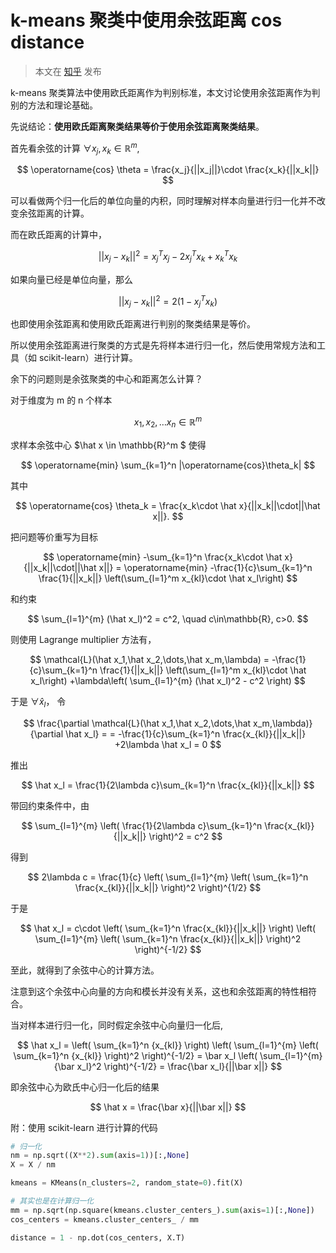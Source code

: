 # k-means 聚类中使用余弦距离 cos distance

> 本文在 [知乎](https://zhuanlan.zhihu.com/p/380389927) 发布

k-means 聚类算法中使用欧氏距离作为判别标准，本文讨论使用余弦距离作为判别的方法和理论基础。

先说结论：**使用欧氏距离聚类结果等价于使用余弦距离聚类结果**。

首先看余弦的计算 $\forall x_j,x_k \in\mathbb{R}^m$,

$$
\operatorname{cos} \theta = \frac{x_j}{||x_j||}\cdot \frac{x_k}{||x_k||}
$$

可以看做两个归一化后的单位向量的内积，同时理解对样本向量进行归一化并不改变余弦距离的计算。

而在欧氏距离的计算中，

$$
||x_j - x_k||^2 = x_j^Tx_j - 2 x_j^Tx_k + x_k^Tx_k
$$

如果向量已经是单位向量，那么

$$
||x_j - x_k||^2 = 2(1 - x_j^Tx_k)
$$

也即使用余弦距离和使用欧氏距离进行判别的聚类结果是等价。

所以使用余弦距离进行聚类的方式是先将样本进行归一化，然后使用常规方法和工具（如 scikit-learn）进行计算。

余下的问题则是余弦聚类的中心和距离怎么计算？

对于维度为 m 的 n 个样本

$$
x_1, x_2, \dots x_n \in\mathbb{R}^m
$$

求样本余弦中心 $\hat x \in \mathbb{R}^m $ 使得

$$
\operatorname{min} \sum_{k=1}^n |\operatorname{cos}\theta_k|
$$

其中 

$$
\operatorname{cos} \theta_k = \frac{x_k\cdot \hat x}{||x_k||\cdot||\hat x||}.
$$

把问题等价重写为目标

$$
\operatorname{min} -\sum_{k=1}^n \frac{x_k\cdot \hat x}{||x_k||\cdot||\hat x||} = \operatorname{min} -\frac{1}{c}\sum_{k=1}^n \frac{1}{||x_k||} \left(\sum_{l=1}^m x_{kl}\cdot \hat x_l\right)
$$

和约束

$$
\sum_{l=1}^{m} (\hat x_l)^2 = c^2, \quad c\in\mathbb{R}, c>0.
$$

则使用 Lagrange multiplier 方法有，

$$
\mathcal{L}(\hat x_1,\hat x_2,\dots,\hat x_m,\lambda)  = -\frac{1}{c}\sum_{k=1}^n \frac{1}{||x_k||} \left(\sum_{l=1}^m x_{kl}\cdot \hat x_l\right) +\lambda\left( \sum_{l=1}^{m} (\hat x_l)^2 - c^2 \right)
$$

于是 $\forall \hat x_l$， 令

$$
\frac{\partial \mathcal{L}(\hat x_1,\hat x_2,\dots,\hat x_m,\lambda)}{\partial \hat x_l} = = -\frac{1}{c}\sum_{k=1}^n \frac{x_{kl}}{||x_k||}   +2\lambda \hat x_l = 0
$$

推出

$$
\hat x_l = \frac{1}{2\lambda c}\sum_{k=1}^n \frac{x_{kl}}{||x_k||}
$$

带回约束条件中，由

$$
\sum_{l=1}^{m} \left( \frac{1}{2\lambda c}\sum_{k=1}^n \frac{x_{kl}}{||x_k||}  \right)^2 = c^2
$$

得到

$$
2\lambda c = \frac{1}{c} \left( \sum_{l=1}^{m}  \left( \sum_{k=1}^n \frac{x_{kl}}{||x_k||}  \right)^2  \right)^{1/2}
$$

于是

$$
\hat x_l = c\cdot  \left( \sum_{k=1}^n \frac{x_{kl}}{||x_k||}  \right) \left( \sum_{l=1}^{m}  \left( \sum_{k=1}^n \frac{x_{kl}}{||x_k||}  \right)^2  \right)^{-1/2}
$$

至此，就得到了余弦中心的计算方法。

注意到这个余弦中心向量的方向和模长并没有关系，这也和余弦距离的特性相符合。

当对样本进行归一化，同时假定余弦中心向量归一化后,

$$
\hat x_l =  \left( \sum_{k=1}^n {x_{kl}}  \right) \left( \sum_{l=1}^{m}  \left( \sum_{k=1}^n {x_{kl}}  \right)^2  \right)^{-1/2} = \bar x_l \left( \sum_{l=1}^{m}  {\bar x_l}^2  \right)^{-1/2} = \frac{\bar x_l}{||\bar x||}
$$


即余弦中心为欧氏中心归一化后的结果

$$
\hat x  = \frac{\bar x}{||\bar x||}
$$

附：使用 scikit-learn 进行计算的代码

```python
# 归一化
nm = np.sqrt((X**2).sum(axis=1))[:,None]
X = X / nm

kmeans = KMeans(n_clusters=2, random_state=0).fit(X)

# 其实也是在计算归一化
mm = np.sqrt(np.square(kmeans.cluster_centers_).sum(axis=1)[:,None])
cos_centers = kmeans.cluster_centers_ / mm

distance = 1 - np.dot(cos_centers, X.T)
```
